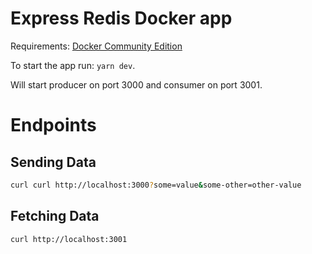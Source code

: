 # Express Redis Docker app

Requirements: [Docker Community Edition](https://www.docker.com/community-edition)

To start the app run: `yarn dev`.

Will start producer on port 3000 and consumer on port 3001.

# Endpoints

## Sending Data

```sh
curl curl http://localhost:3000?some=value&some-other=other-value
```

## Fetching Data

```sh
curl http://localhost:3001
```

